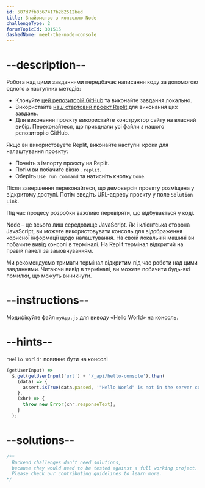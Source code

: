 ```yaml
---
id: 587d7fb0367417b2b2512bed
title: Знайомство з консоллю Node
challengeType: 2
forumTopicId: 301515
dashedName: meet-the-node-console
---
```


# --description--

Робота над цими завданнями передбачає написання коду за допомогою одного з наступних методів:

- Клонуйте <a href="https://github.com/topcoder-platform/boilerplate-express/" target="_blank" rel="noopener noreferrer nofollow">цей репозиторій GitHub</a> та виконайте завдання локально.
- Використайте <a href="https://replit.com/github/topcoder-platform/boilerplate-express" target="_blank" rel="noopener noreferrer nofollow">наш стартовий проєкт Replit</a> для виконання цих завдань.
- Для виконання проєкту використайте конструктор сайту на власний вибір. Переконайтеся, що приєднали усі файли з нашого репозиторію GitHub.

Якщо ви використовуєте Replit, виконайте наступні кроки для налаштування проєкту:

-   Почніть з імпорту проєкту на Replit.
-   Потім ви побачите вікно `.replit`.
-   Оберіть `Use run command` та натисніть кнопку `Done`.

Після завершення переконайтеся, що демоверсія проєкту розміщена у відкритому доступі. Потім введіть URL-адресу проєкту у поле `Solution Link`.

Під час процесу розробки важливо перевіряти, що відбувається у коді.

Node – це всього лиш середовище JavaScript. Як і клієнтська сторона JavaScript, ви можете використовувати консоль для відображення корисної інформації щодо налаштування. На своїй локальній машині ви побачите вивід консолі в терміналі. На Replit термінал відкритий на правій панелі за замовчуванням.

Ми рекомендуємо тримати термінал відкритим під час роботи над цими завданнями. Читаючи вивід в терміналі, ви можете побачити будь-які помилки, що можуть виникнути.

# --instructions--

Модифікуйте файл `myApp.js` для виводу «Hello World» на консоль.

# --hints--

`"Hello World"` повинне бути на консолі

```js
(getUserInput) =>
  $.get(getUserInput('url') + '/_api/hello-console').then(
    (data) => {
      assert.isTrue(data.passed, '"Hello World" is not in the server console');
    },
    (xhr) => {
      throw new Error(xhr.responseText);
    }
  );
```

# --solutions--

```js
/**
  Backend challenges don't need solutions, 
  because they would need to be tested against a full working project. 
  Please check our contributing guidelines to learn more.
*/
```
